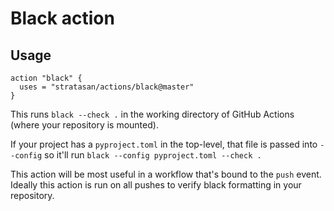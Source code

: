 # Black action

## Usage

```
action "black" {
  uses = "stratasan/actions/black@master"
}
```

This runs `black --check .` in the working directory of GitHub Actions (where your repository is mounted).

If your project has a `pyproject.toml` in the top-level, that file is passed into `--config` so it'll
run `black --config pyproject.toml --check .`

This action will be most useful in a workflow that's bound to the `push` event. Ideally this action is run on all
pushes to verify black formatting in your repository.
